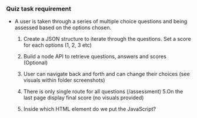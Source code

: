### Quiz task requirement

- A user is taken through a series of multiple choice questions and being assessed based on the options chosen.

    1. Create a JSON structure to iterate through the questions. Set a score for each options (1, 2, 3 etc)
    2. Build a node API to retrieve questions, answers and scores (Optional)
    3. User can navigate back and forth and can change their choices (see visuals within folder screenshots)
    4. There is only single route for all questions (/assessment)
    5.On the last page display final score (no visuals provided)

    1. Inside which HTML element do we put the JavaScript?

     <js>
     <scripting>
     <javascript>
     <script>

     6. How do you write "Hello World" in an alert box?


 alert("Hello World");
 msgBox("Hello World");
 alertBox("Hello World");


 What does JSON stand for
a JavaScript Oriented Notation
b JavaScript Object Notation
c JavaScript Organic Notation


What does API stand for
a JavaScript Oriented Notation
b JavaScript Object Notation
c JavaScript Organic Notation


What is result of (6+5*(9/3)) =?
a 55
b 33
c 21
